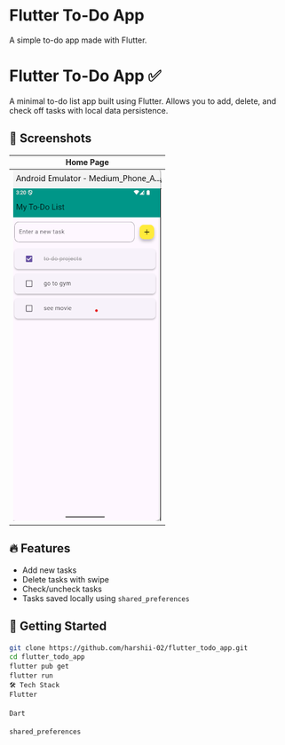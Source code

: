 

# Flutter To-Do App

A simple to-do app made with Flutter.

# Flutter To-Do App ✅

A minimal to-do list app built using Flutter. Allows you to add, delete, and check off tasks with local data persistence.

## 📸 Screenshots

| Home Page               |
|-------------------------|
| ![Screenshot](screenshots/home.png) |

## 🔥 Features

- Add new tasks
- Delete tasks with swipe
- Check/uncheck tasks
- Tasks saved locally using `shared_preferences`

## 🚀 Getting Started

```bash
git clone https://github.com/harshii-02/flutter_todo_app.git
cd flutter_todo_app
flutter pub get
flutter run
🛠️ Tech Stack
Flutter

Dart

shared_preferences
